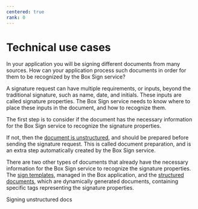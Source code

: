 ```yaml
---
centered: true
rank: 0
---
```


# Technical use cases

In your application you will be signing different documents from many sources. 
How can your application process such documents in order for them to be 
recognized by the Box Sign service?

A signature request can have multiple requirements, or inputs, beyond the 
traditional signature, such as name, date, and initials. These inputs 
are called signature properties. The Box Sign service needs to know where to 
place these inputs in the document, and how to recognize them.

The first step is to consider if the document has the necessary information for 
the Box Sign service to recognize the signature properties.

If not, then the [document is unstructured][unstructured-docs], and should be 
prepared before sending the signature request. This is called document 
preparation, and is an extra step automatically created by the Box Sign service.

There are two other types of documents that already have the necessary 
information for the Box Sign service to recognize the signature properties.
The [sign templates][sign-templates], managed in the Box application, and the 
[structured documents][sign-structured-docs], which are dynamically generated 
documents, containing specific tags representing the signature properties. 

<Next>Signing unstructured docs</Next>

[unstructured-docs]:page://sign/technical-use-cases/sign-unstructured-docs
[sign-templates]:page://sign/technical-use-cases/sign-template
[sign-structured-docs]:page://sign/technical-use-cases/sign-structured-docs